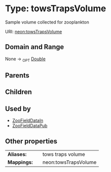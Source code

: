 
# Type: towsTrapsVolume


Sample volume collected for zooplankton

URI: [neon:towsTrapsVolume](https://data.neonscience.org/towsTrapsVolume)


## Domain and Range

None ->  <sub>OPT</sub> [Double](types/Double.md)

## Parents


## Children


## Used by

 * [ZooFieldDataIn](ZooFieldDataIn.md)
 * [ZooFieldDataPub](ZooFieldDataPub.md)

## Other properties

|  |  |  |
| --- | --- | --- |
| **Aliases:** | | tows traps volume |
| **Mappings:** | | neon:towsTrapsVolume |

